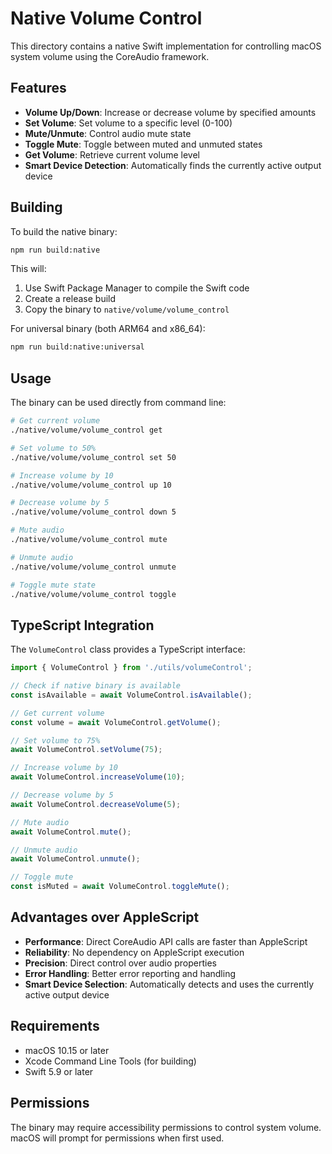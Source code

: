 # Native Volume Control

This directory contains a native Swift implementation for controlling macOS system volume using the CoreAudio framework.

## Features

- **Volume Up/Down**: Increase or decrease volume by specified amounts
- **Set Volume**: Set volume to a specific level (0-100)
- **Mute/Unmute**: Control audio mute state
- **Toggle Mute**: Toggle between muted and unmuted states
- **Get Volume**: Retrieve current volume level
- **Smart Device Detection**: Automatically finds the currently active output device

## Building

To build the native binary:

```bash
npm run build:native
```

This will:
1. Use Swift Package Manager to compile the Swift code
2. Create a release build
3. Copy the binary to `native/volume/volume_control`

For universal binary (both ARM64 and x86_64):
```bash
npm run build:native:universal
```

## Usage

The binary can be used directly from command line:

```bash
# Get current volume
./native/volume/volume_control get

# Set volume to 50%
./native/volume/volume_control set 50

# Increase volume by 10
./native/volume/volume_control up 10

# Decrease volume by 5
./native/volume/volume_control down 5

# Mute audio
./native/volume/volume_control mute

# Unmute audio
./native/volume/volume_control unmute

# Toggle mute state
./native/volume/volume_control toggle
```

## TypeScript Integration

The `VolumeControl` class provides a TypeScript interface:

```typescript
import { VolumeControl } from './utils/volumeControl';

// Check if native binary is available
const isAvailable = await VolumeControl.isAvailable();

// Get current volume
const volume = await VolumeControl.getVolume();

// Set volume to 75%
await VolumeControl.setVolume(75);

// Increase volume by 10
await VolumeControl.increaseVolume(10);

// Decrease volume by 5
await VolumeControl.decreaseVolume(5);

// Mute audio
await VolumeControl.mute();

// Unmute audio
await VolumeControl.unmute();

// Toggle mute
const isMuted = await VolumeControl.toggleMute();
```

## Advantages over AppleScript

- **Performance**: Direct CoreAudio API calls are faster than AppleScript
- **Reliability**: No dependency on AppleScript execution
- **Precision**: Direct control over audio properties
- **Error Handling**: Better error reporting and handling
- **Smart Device Selection**: Automatically detects and uses the currently active output device

## Requirements

- macOS 10.15 or later
- Xcode Command Line Tools (for building)
- Swift 5.9 or later

## Permissions

The binary may require accessibility permissions to control system volume. macOS will prompt for permissions when first used. 
